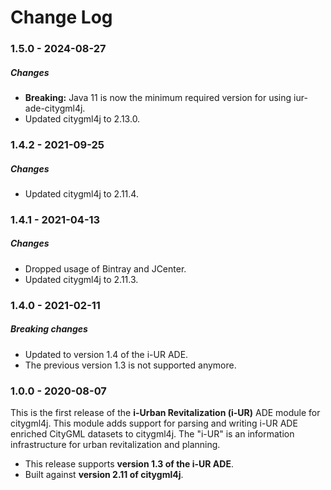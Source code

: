 Change Log
==========

### 1.5.0 - 2024-08-27

##### Changes
* **Breaking:** Java 11 is now the minimum required version for using iur-ade-citygml4j.
* Updated citygml4j to 2.13.0.

### 1.4.2 - 2021-09-25

##### Changes
* Updated citygml4j to 2.11.4.

### 1.4.1 - 2021-04-13

##### Changes
* Dropped usage of Bintray and JCenter.
* Updated citygml4j to 2.11.3.

### 1.4.0 - 2021-02-11

##### Breaking changes
* Updated to version 1.4 of the i-UR ADE.
* The previous version 1.3 is not supported anymore.

### 1.0.0 - 2020-08-07

This is the first release of the **i-Urban Revitalization (i-UR)** ADE module for citygml4j. This module adds support
for parsing and writing i-UR ADE enriched CityGML datasets to citygml4j. The "i-UR" is an information infrastructure
for urban revitalization and planning.

* This release supports **version 1.3 of the i-UR ADE**.
* Built against **version 2.11 of citygml4j**.